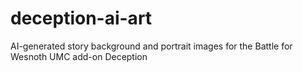 # deception-ai-art
AI-generated story background and portrait images for the Battle for Wesnoth UMC add-on Deception
